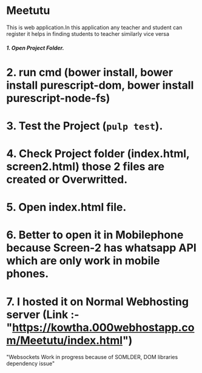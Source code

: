 # Meetutu
This is web application.In this application any teacher and student can register it helps in finding students to teacher similarly vice versa
 
 ##### 1. Open Project Folder.
 # 2. run cmd (bower install, bower install purescript-dom, bower install purescript-node-fs)
 # 3. Test the Project (`pulp test`).
 # 4. Check Project folder (index.html, screen2.html) those 2 files are created or Overwritted.
 # 5. Open index.html file.
 # 6. Better to open it in Mobilephone because Screen-2 has whatsapp API which are only work in mobile phones.
 # 7. I hosted it on Normal Webhosting server (Link :- "https://kowtha.000webhostapp.com/Meetutu/index.html")
 
 "Websockets Work in progress because of SOMLDER, DOM libraries dependency issue"
 
